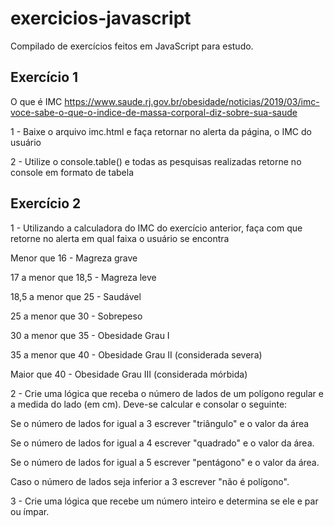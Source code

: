# exercicios-javascript
Compilado de exercícios feitos em JavaScript para estudo.

## Exercício 1
O que é IMC 
https://www.saude.rj.gov.br/obesidade/noticias/2019/03/imc-voce-sabe-o-que-o-indice-de-massa-corporal-diz-sobre-sua-saude

1 - Baixe o arquivo imc.html e faça retornar no alerta da página, o IMC do usuário

2 - Utilize o console.table() e todas as pesquisas realizadas retorne no console em formato de tabela

## Exercício 2
1 - Utilizando a calculadora do IMC do exercício anterior, faça com que retorne no alerta em qual faixa o usuário se encontra
<br>
  <p>Menor que 16 - Magreza grave</p>
  <p>17 a menor que 18,5 - Magreza leve</p>
  <p>18,5 a menor que 25 - Saudável</p>
  <p>25 a menor que 30 - Sobrepeso</p>
  <p>30 a menor que 35 - Obesidade Grau I</p>
  <p>35 a menor que 40 - Obesidade Grau II (considerada severa)</p>
  <p>Maior que 40 - Obesidade Grau III (considerada mórbida)</p>

2 - Crie uma lógica que receba o número de lados de um polígono regular e a medida do lado (em cm). Deve-se calcular e consolar o seguinte:
<br>
  <p>Se o número de lados for igual a 3 escrever "triângulo" e o valor da área</p>
  <p>Se o número de lados for igual a 4 escrever "quadrado" e o valor da área.</p>
  <p>Se o número de lados for igual a 5 escrever "pentágono" e o valor da área.</p>
  <p>Caso o número de lados seja inferior a 3 escrever "não é polígono".</p>

3 - Crie uma lógica que recebe um número inteiro e determina se ele e par ou ímpar.